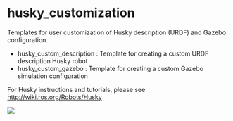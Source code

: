 husky_customization
===================

Templates for user customization of Husky description (URDF) and Gazebo configuration.

 - husky_custom_description : Template for creating a custom URDF description Husky robot
 - husky_custom_gazebo : Template for creating a custom Gazebo simulation configuration

For Husky instructions and tutorials, please see http://wiki.ros.org/Robots/Husky

![](http://i.imgur.com/C7k0jke.png)
